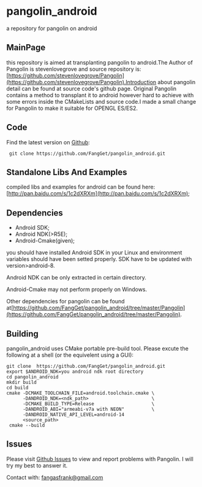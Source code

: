 # pangolin_android
a repository for pangolin on android

## MainPage
this repository is aimed at transplanting pangolin to android.The Author of Pangolin is stevenlovegrove and source repository is:[https://github.com/stevenlovegrove/Pangolin](https://github.com/stevenlovegrove/Pangolin).Introduction about pangolin detail can be found at source code's github page. Original Pangolin contains a method to transplant it to android however hard to achieve with some errors inside the CMakeLists and source code.I made a small change for Pangolin to make it suitable for OPENGL ES/ES2.

## Code
Find the latest version on [Github](https://github.com):
``` 
 git clone https://github.com/FangGet/pangolin_android.git
```

## Standalone Libs And Examples
compiled libs and examples for android can be found here: [http://pan.baidu.com/s/1c2dXRXm](http://pan.baidu.com/s/1c2dXRXm);

## Dependencies
* Android SDK;
* Android NDK(>R5E);
* Android-Cmake(given);

you should have installed Android SDK in your Linux and environment variables should have been setted properly. SDK have to be updated with version>android-8.

Android NDK can be only extracted in certain directory.

Android-Cmake may not perform properly on Windows.

Other dependencies for pangolin can be found at[https://github.com/FangGet/pangolin_android/tree/master/Pangolin](https://github.com/FangGet/pangolin_android/tree/master/Pangolin).

## Building
pangolin_android uses CMake portable pre-build tool. Please excute the following at a shell (or the equivelent using a GUI):
```
git clone  https://github.com/FangGet/pangolin_android.git
export $ANDROID_NDK=you android ndk root directory
cd pangolin_android
mkdir build
cd build
cmake -DCMAKE_TOOLCHAIN_FILE=android.toolchain.cmake \
      -DANDROID_NDK=<ndk_path>                       \
      -DCMAKE_BUILD_TYPE=Release                     \
      -DANDROID_ABI="armeabi-v7a with NEON"          \
      -DANDROID_NATIVE_API_LEVEL=android-14
      <source_path>
 cmake --build 
```

## Issues
Please visit [Github Issues](https://github.com/FangGet/pangolin_android/issues) to view and report problems with Pangolin. I will try my best to answer it.

Contact with: fangasfrank@gmail.com
